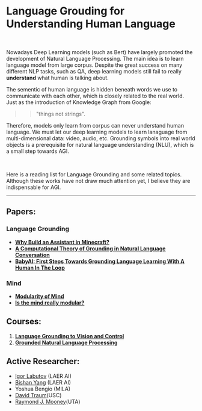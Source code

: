 # Language Grouding for Understanding Human Language
<br>

Nowadays Deep Learning models (such as Bert) have largely promoted the development of Natural Language Processing. The main idea is to learn language model from large corpus. Despite the great success on many different NLP tasks, such as QA, deep learning models still fail to really **understand** what human is talking about. <br>

The sementic of human language is hidden beneath words we use to communicate with each other, which is closely related to the real world. Just as the introduction of Knowledge Graph from Google:

>>"things not strings".

Therefore, models only learn from corpus can never understand human language. We must let our deep learning models to learn lanaguage from multi-dimensional data: video, audio, etc. Grounding symbols into real world objects is a prerequisite for natural language understanding (NLU), which is a small step towards AGI.

<br>

Here is a reading list for Language Grounding and some related topics. Although these works have not draw much attention yet, I believe they are indispensable for AGI.

***
## Papers:
### Language Grounding
* [**Why Build an Assistant in Minecraft?**](https://research.fb.com/publications/why-build-an-assistant-in-minecraft/)
* [**A Computational Theory of Grounding in Natural Language Conversation**](https://apps.dtic.mil/dtic/tr/fulltext/u2/a289894.pdf)
* [**BabyAI: First Steps Towards Grounding Language Learning With A Human In The Loop**](https://arxiv.org/pdf/1810.08272.pdf)

### Mind
* [**Modularity of Mind**](https://plato.stanford.edu/entries/modularity-mind/#WhatMentModu)
* [**Is the mind really modular?**](http://www.subcortex.com/PrinzModularity.pdf)

## Courses:
1. [**Language Grounding to Vision and Control**](https://katefvision.github.io/LanguageGrounding/#readings)
2. [**Grounded Natural Language Processing**](https://www.cs.utexas.edu/~mooney/gnlp/)

## Active Researcher:
* [Igor Labutov](https://igorlabutov.com) (LAER AI) 
* [Bishan Yang](http://www.cs.cmu.edu/~bishan/) (LAER AI)
* Yoshua Bengio (MILA)
* [David Traum](http://people.ict.usc.edu/~traum/)(USC)
* [Raymond J. Mooney](https://www.cs.utexas.edu/users/mooney/)(UTA)




